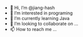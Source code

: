 - 👋 Hi, I’m @jiang-hash
- 👀 I’m interested in programing
- 🌱 I’m currently learning Java
- 💞️ I’m looking to collaborate on ...
- 📫 How to reach me ...

<!---
jiang-hash/jiang-hash is a ✨ special ✨ repository because its `README.md` (this file) appears on your GitHub profile.
You can click the Preview link to take a look at your changes.
--->
